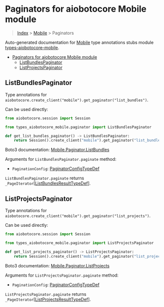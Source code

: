 <a id="paginators-for-aiobotocore-mobile-module"></a>

# Paginators for aiobotocore Mobile module

> [Index](..) > [Mobile](.) > Paginators

Auto-generated documentation for
[Mobile](https://boto3.amazonaws.com/v1/documentation/api/latest/reference/services/mobile.html#Mobile)
type annotations stubs module
[types-aiobotocore-mobile](https://pypi.org/project/types-aiobotocore-mobile/).

- [Paginators for aiobotocore Mobile module](#paginators-for-aiobotocore-mobile-module)
  - [ListBundlesPaginator](#listbundlespaginator)
  - [ListProjectsPaginator](#listprojectspaginator)

<a id="listbundlespaginator"></a>

## ListBundlesPaginator

Type annotations for
`aiobotocore.create_client("mobile").get_paginator("list_bundles")`.

Can be used directly:

```python
from aiobotocore.session import Session

from types_aiobotocore_mobile.paginator import ListBundlesPaginator

def get_list_bundles_paginator() -> ListBundlesPaginator:
    return Session().create_client("mobile").get_paginator("list_bundles")
```

Boto3 documentation:
[Mobile.Paginator.ListBundles](https://boto3.amazonaws.com/v1/documentation/api/latest/reference/services/mobile.html#Mobile.Paginator.ListBundles)

Arguments for `ListBundlesPaginator.paginate` method:

- `PaginationConfig`:
  [PaginatorConfigTypeDef](./type_defs.md#paginatorconfigtypedef)

`ListBundlesPaginator.paginate` returns
`_PageIterator`\[[ListBundlesResultTypeDef](./type_defs.md#listbundlesresulttypedef)\].

<a id="listprojectspaginator"></a>

## ListProjectsPaginator

Type annotations for
`aiobotocore.create_client("mobile").get_paginator("list_projects")`.

Can be used directly:

```python
from aiobotocore.session import Session

from types_aiobotocore_mobile.paginator import ListProjectsPaginator

def get_list_projects_paginator() -> ListProjectsPaginator:
    return Session().create_client("mobile").get_paginator("list_projects")
```

Boto3 documentation:
[Mobile.Paginator.ListProjects](https://boto3.amazonaws.com/v1/documentation/api/latest/reference/services/mobile.html#Mobile.Paginator.ListProjects)

Arguments for `ListProjectsPaginator.paginate` method:

- `PaginationConfig`:
  [PaginatorConfigTypeDef](./type_defs.md#paginatorconfigtypedef)

`ListProjectsPaginator.paginate` returns
`_PageIterator`\[[ListProjectsResultTypeDef](./type_defs.md#listprojectsresulttypedef)\].

